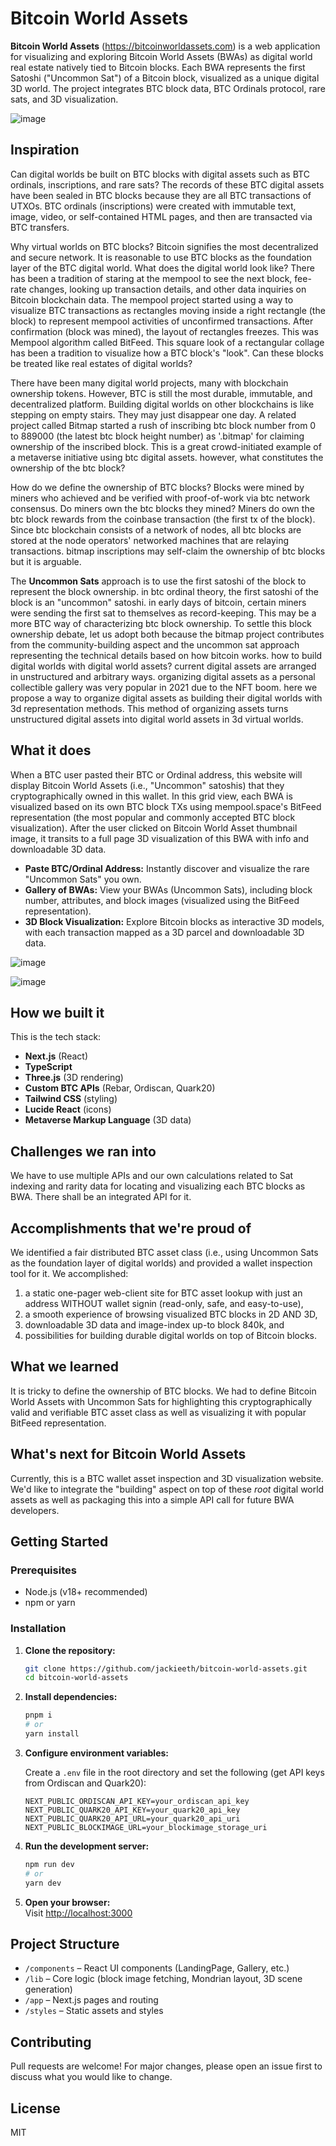 # Bitcoin World Assets
**Bitcoin World Assets** (https://bitcoinworldassets.com) is a web application for visualizing and exploring Bitcoin World Assets (BWAs) as digital world real estate natively tied to Bitcoin blocks. Each BWA represents the first Satoshi ("Uncommon Sat") of a Bitcoin block, visualized as a unique digital 3D world. The project integrates BTC block data, BTC Ordinals protocol, rare sats, and 3D visualization.

![image](https://github.com/user-attachments/assets/41cb8081-1c14-4854-b104-07df455be578)

## Inspiration
Can digital worlds be built on BTC blocks with digital assets such as BTC ordinals, inscriptions, and rare sats? The records of these BTC digital assets have been sealed in BTC blocks because they are all BTC transactions of UTXOs. BTC ordinals (inscriptions) were created with immutable text, image, video, or self-contained HTML pages, and then are transacted via BTC transfers.

Why virtual worlds on BTC blocks? Bitcoin signifies the most decentralized and secure network. It is reasonable to use BTC blocks as the foundation layer of the BTC digital world. What does the digital world look like? There has been a tradition of staring at the mempool to see the next block, fee-rate changes, looking up transaction details, and other data inquiries on Bitcoin blockchain data. The mempool project started using a way to visualize BTC transactions as rectangles moving inside a right rectangle (the block) to represent mempool activities of unconfirmed transactions. After confirmation (block was mined), the layout of rectangles freezes. This was Mempool algorithm called BitFeed. This square look of a rectangular collage has been a tradition to visualize how a BTC block's "look". Can these blocks be treated like real estates of digital worlds?

There have been many digital world projects, many with blockchain ownership tokens. However, BTC is still the most durable, immutable, and decentralized platform. Building digital worlds on other blockchains is like stepping on empty stairs. They may just disappear one day. A related project called Bitmap started a rush of inscribing btc block number from 0 to 889000 (the latest btc block height number) as '<blockheight>.bitmap' for claiming ownership of the inscribed block. This is a great crowd-initiated example of a metaverse initiative using btc digital assets. however, what constitutes the ownership of the btc block?

How do we define the ownership of BTC blocks? Blocks were mined by miners who achieved and be verified with proof-of-work via btc network consensus. Do miners own the btc blocks they mined? Miners do own the btc block rewards from the coinbase transaction (the first tx of the block). Since btc blockchain consists of a network of nodes, all btc blocks are stored at the node operators' networked machines that are relaying transactions. bitmap inscriptions may self-claim the ownership of btc blocks but it is arguable.

The **Uncommon Sats** approach is to use the first satoshi of the block to represent the block ownership. in btc ordinal theory, the first satoshi of the block is an "uncommon" satoshi. in early days of bitcoin, certain miners were sending the first sat to themselves as record-keeping. This may be a more BTC way of characterizing btc block ownership. To settle this block ownership debate, let us adopt both because the bitmap project contributes from the community-building aspect and the uncommon sat approach representing the technical details based on how bitcoin works. how to build digital worlds with digital world assets? current digital assets are arranged in unstructured and arbitrary ways. organizing digital assets as a personal collectible gallery was very popular in 2021 due to the NFT boom. here we propose a way to organize digital assets as building their digital worlds with 3d representation methods. This method of organizing assets turns unstructured digital assets into digital world assets in 3d virtual worlds.

## What it does
When a BTC user pasted their BTC or Ordinal address, this website will display Bitcoin World Assets (i.e., "Uncommon" satoshis) that they cryptographically owned in this wallet. In this grid view, each BWA is visualized based on its own BTC block TXs using mempool.space's BitFeed representation (the most popular and commonly accepted BTC block visualization). After the user clicked on Bitcoin World Asset thumbnail image, it transits to a full page 3D visualization of this BWA with info and downloadable 3D data.

- **Paste BTC/Ordinal Address:** Instantly discover and visualize the rare "Uncommon Sats" you own.
- **Gallery of BWAs:** View your BWAs (Uncommon Sats), including block number, attributes, and block images (visualized using the BitFeed representation).
- **3D Block Visualization:** Explore Bitcoin blocks as interactive 3D models, with each transaction mapped as a 3D parcel and downloadable 3D data.

![image](https://github.com/user-attachments/assets/51f3b486-eb1e-48ae-96bf-0d5131de6a82)

![image](https://github.com/user-attachments/assets/7e20e4fa-9932-4a65-a93b-3e7f3fecedaa)

## How we built it
This is the tech stack:
- **Next.js** (React)
- **TypeScript**
- **Three.js** (3D rendering)
- **Custom BTC APIs** (Rebar, Ordiscan, Quark20)
- **Tailwind CSS** (styling)
- **Lucide React** (icons)
- **Metaverse Markup Language** (3D data)

## Challenges we ran into

We have to use multiple APIs and our own calculations related to Sat indexing and rarity data for locating and visualizing each BTC blocks as BWA. There shall be an integrated API for it.

## Accomplishments that we're proud of

We identified a fair distributed BTC asset class (i.e., using Uncommon Sats as the foundation layer of digital worlds) and provided a wallet inspection tool for it. We accomplished:
1. a static one-pager web-client site for BTC asset lookup with just an address WITHOUT wallet signin (read-only, safe, and easy-to-use),
2. a smooth experience of browsing visualized BTC blocks in 2D AND 3D,
3. downloadable 3D data and image-index up-to block 840k, and
4. possibilities for building durable digital worlds on top of Bitcoin blocks.

## What we learned

It is tricky to define the ownership of BTC blocks. We had to define Bitcoin World Assets with Uncommon Sats for highlighting this cryptographically valid and verifiable BTC asset class as well as visualizing it with popular BitFeed representation.

## What's next for Bitcoin World Assets

Currently, this is a BTC wallet asset inspection and 3D visualization website. We'd like to integrate the "building" aspect on top of these _root_ digital world assets as well as packaging this into a simple API call for future BWA developers.

## Getting Started

### Prerequisites

- Node.js (v18+ recommended)
- npm or yarn

### Installation

1. **Clone the repository:**
   ```bash
   git clone https://github.com/jackieeth/bitcoin-world-assets.git
   cd bitcoin-world-assets
   ```

2. **Install dependencies:**
   ```bash
   pnpm i
   # or
   yarn install
   ```

3. **Configure environment variables:**

   Create a `.env` file in the root directory and set the following (get API keys from Ordiscan and Quark20):

   ```
   NEXT_PUBLIC_ORDISCAN_API_KEY=your_ordiscan_api_key
   NEXT_PUBLIC_QUARK20_API_KEY=your_quark20_api_key
   NEXT_PUBLIC_QUARK20_API_URL=your_quark20_api_uri
   NEXT_PUBLIC_BLOCKIMAGE_URL=your_blockimage_storage_uri
   ```

4. **Run the development server:**
   ```bash
   npm run dev
   # or
   yarn dev
   ```

5. **Open your browser:**  
   Visit [http://localhost:3000](http://localhost:3000)

## Project Structure

- `/components` – React UI components (LandingPage, Gallery, etc.)
- `/lib` – Core logic (block image fetching, Mondrian layout, 3D scene generation)
- `/app` – Next.js pages and routing
- `/styles` – Static assets and styles

## Contributing

Pull requests are welcome! For major changes, please open an issue first to discuss what you would like to change.

## License

MIT
